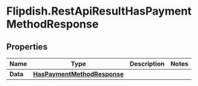 # Flipdish.RestApiResultHasPaymentMethodResponse

## Properties

Name | Type | Description | Notes
------------ | ------------- | ------------- | -------------
**Data** | [**HasPaymentMethodResponse**](HasPaymentMethodResponse.md) |  | 


